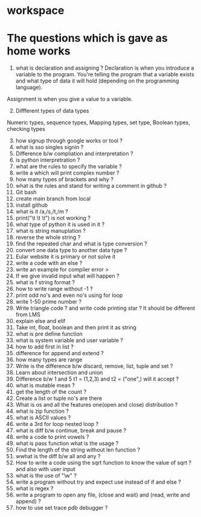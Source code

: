 # workspace


# The questions which is gave as home works 

1. what is declaration and assigning ?
Declaration is when you introduce a variable to the program. You're telling the program that a variable exists and what type of data it will hold (depending on the programming language).

Assignment is when you give a value to a variable.

2. Diffferent types of data types 

Numeric types, sequence types, Mapping types, set type, Boolean types, checking types 

3. how signup through google works or tool ?
4. what is sso singles signin ?
5. Difference b/w compliation and interpretation ?
6. is python interpretration ?
7. what are the rules to specify the variable ?
8. write a which will print complex number ?
9. how many types of brackets and why ?
10. what is the rules and stand for writing a comment in github ?
11. Git bash 
12. create main branch from local 
13. install github 
14. what is it /a,/s,/t,/m ?
15. print("\t \t \t") is not working ?
16. what type of python it is used in it ?
17. what is string manuplation ?
18. reverse the whole string ?
19. find the repeated char and what is type conversion ?
20. convert one data type to another data type ?
21. Eular website it is primary or not solve it 
22. write a code with an else ?
23. write an example for compiler error >
24. If we give invalid input what will happen ?
25. what is f string format ?
26. how to write range without -1 ?
27. print odd no's and even no's using for loop 
28. write 1-50 prime number ?
29. Write triangle code ? and write code printing star ? It should be 
different from LMS 
30. explain else and elif 
31. Take int, float, boolean and then print it as string 
32. what is pre define function 
33. what is system variable and user variable ?
34. how to add first in list ?
35. difference for append and extend ?
36. how many types are range 
37. Write is the difference b/w discard, remove, list, tuple and set ?
38. Learn about intersection and union 
39. Difference b/w 1 and 5 t1 = (1,2,3) and t2 = ("one",) will it accept ?
40. what is mutable mean ?
41. get the length of the count ?
42. Create a list or tuple no's are there
43. What is os and all the features one(open and close) distribution ?
44. what is zip function ?
45. what is ASCII values ?
46. write a 3rd for loop nested loop ?
47. what is diff b/w continue, break and pause ?
48. write a code to print vowels ?
49. what is pass function what is the usage ?
50. Find the length of the string without len function ?
51. wwhat is the diff b/w all and any ?
52. How to write a code using the sqrt function to know the value of sqrt ? and also with user input 
53. what is the use of "\w" ?
54. write a program without try and expect use instead of if and else ?
55. what is regex ?
56. write a program to open any file, (close and wait) and (read, write and append) ?
57. how to use set trace pdb debugger ?

